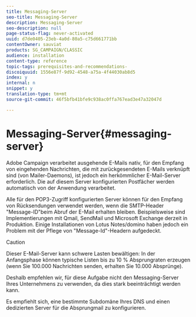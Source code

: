 ```yaml
---
title: Messaging-Server
seo-title: Messaging-Server
description: Messaging-Server
seo-description: null
page-status-flag: never-activated
uuid: d7de0405-23eb-4a0d-80a5-c75d661771bb
contentOwner: sauviat
products: SG_CAMPAIGN/CLASSIC
audience: installation
content-type: reference
topic-tags: prerequisites-and-recommendations-
discoiquuid: 1556e87f-9d92-4548-a75a-4f44030ab8d5
index: y
internal: n
snippet: y
translation-type: tm+mt
source-git-commit: 46f5bfb41bfe9c938ac0ffa767ead3e47a32047d

---
```



# Messaging-Server{#messaging-server}

Adobe Campaign verarbeitet ausgehende E-Mails nativ, für den Empfang von eingehenden Nachrichten, die mit zurückgesendeten E-Mails verknüpft sind (von Mailer-Daemons), ist jedoch ein herkömmlicher E-Mail-Server erforderlich. Die auf diesem Server konfigurierten Postfächer werden automatisch von der Anwendung verarbeitet.

Alle für den POP3-Zugriff konfigurierten Server können für den Empfang von Rücksendungen verwendet werden, wenn die SMTP-Header &quot;Message-ID&quot;beim Abruf der E-Mail erhalten bleiben. Beispielsweise sind Implementierungen mit Qmail, SendMail und Microsoft Exchange derzeit in Produktion. Einige Installationen von Lotus Notes/domino haben jedoch ein Problem mit der Pflege von &quot;Message-Id&quot;-Headern aufgedeckt.

>[!CAUTION]
>
>Dieser E-Mail-Server kann schwere Lasten bewältigen: In der Anfangsphase können typische Listen bis zu 10 % Absprungraten erzeugen (wenn Sie 100.000 Nachrichten senden, erhalten Sie 10.000 Absprünge).
>
>Deshalb empfehlen wir, für diese Aufgabe nicht den Messaging-Server Ihres Unternehmens zu verwenden, da dies stark beeinträchtigt werden kann.
>
>Es empfiehlt sich, eine bestimmte Subdomäne Ihres DNS und einen dedizierten Server für die Absprungmail zu konfigurieren.
